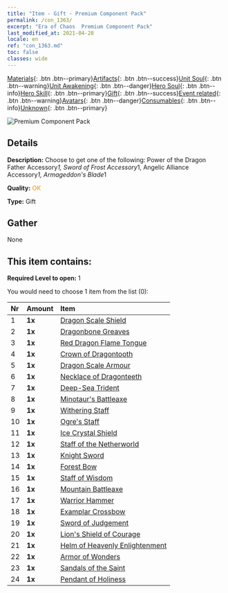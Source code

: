 ```yaml
---
title: "Item - Gift - Premium Component Pack"
permalink: /con_1363/
excerpt: "Era of Chaos  Premium Component Pack"
last_modified_at: 2021-04-28
locale: en
ref: "con_1363.md"
toc: false
classes: wide
---
```

 [Materials](/Items/){: .btn .btn--primary}[Artifacts](/Items/Artifacts/){: .btn .btn--success}[Unit Soul](/Items/UnitSoul/){: .btn .btn--warning}[Unit Awakening](/Items/UnitAwakening/){: .btn .btn--danger}[Hero Soul](/Items/HeroSoul/){: .btn .btn--info}[Hero Skill](/Items/HeroSkill/){: .btn .btn--primary}[Gift](/Items/Gift/){: .btn .btn--success}[Event related](/Items/Events/){: .btn .btn--warning}[Avatars](/Items/Avatars/){: .btn .btn--danger}[Consumables](/Items/Consumables/){: .btn .btn--info}[Unknown](/Items/Unknown/){: .btn .btn--primary}

 ![Premium Component Pack](/images/t/i_907046.png)

## Details
 **Description:** Choose to get one of the following: Power of the Dragon Father Accessory*1, Sword of Frost Accessory*1, Angelic Alliance Accessory*1, Armageddon's Blade*1

 **Quality:** <span style="color: #FF8C00">OK</span>

 **Type:** Gift

## Gather

  None

## This item contains:

 **Required Level to open:** 1

 You would need to choose 1 item from the list (0):

  | Nr | Amount |     Item    |
  |:---|:-------|:------------|
  | 1 |  **1x** | [Dragon Scale Shield](/Items/art_144/) |  | 
  | 2 |  **1x** | [Dragonbone Greaves](/Items/art_145/) |  | 
  | 3 |  **1x** | [Red Dragon Flame Tongue](/Items/art_146/) |  | 
  | 4 |  **1x** | [Crown of Dragontooth](/Items/art_147/) |  | 
  | 5 |  **1x** | [Dragon Scale Armour](/Items/art_148/) |  | 
  | 6 |  **1x** | [Necklace of Dragonteeth](/Items/art_149/) |  | 
  | 7 |  **1x** | [Deep-Sea Trident](/Items/art_160/) |  | 
  | 8 |  **1x** | [Minotaur's Battleaxe](/Items/art_161/) |  | 
  | 9 |  **1x** | [Withering Staff](/Items/art_162/) |  | 
  | 10 |  **1x** | [Ogre's Staff](/Items/art_163/) |  | 
  | 11 |  **1x** | [Ice Crystal Shield](/Items/art_164/) |  | 
  | 12 |  **1x** | [Staff of the Netherworld](/Items/art_165/) |  | 
  | 13 |  **1x** | [Knight Sword](/Items/art_166/) |  | 
  | 14 |  **1x** | [Forest Bow](/Items/art_167/) |  | 
  | 15 |  **1x** | [Staff of Wisdom](/Items/art_168/) |  | 
  | 16 |  **1x** | [Mountain Battleaxe](/Items/art_169/) |  | 
  | 17 |  **1x** | [Warrior Hammer](/Items/art_170/) |  | 
  | 18 |  **1x** | [Examplar Crossbow](/Items/art_171/) |  | 
  | 19 |  **1x** | [Sword of Judgement](/Items/art_150/) |  | 
  | 20 |  **1x** | [Lion's Shield of Courage](/Items/art_151/) |  | 
  | 21 |  **1x** | [Helm of Heavenly Enlightenment](/Items/art_152/) |  | 
  | 22 |  **1x** | [Armor of Wonders](/Items/art_153/) |  | 
  | 23 |  **1x** | [Sandals of the Saint](/Items/art_154/) |  | 
  | 24 |  **1x** | [Pendant of Holiness](/Items/art_155/) |  | 
